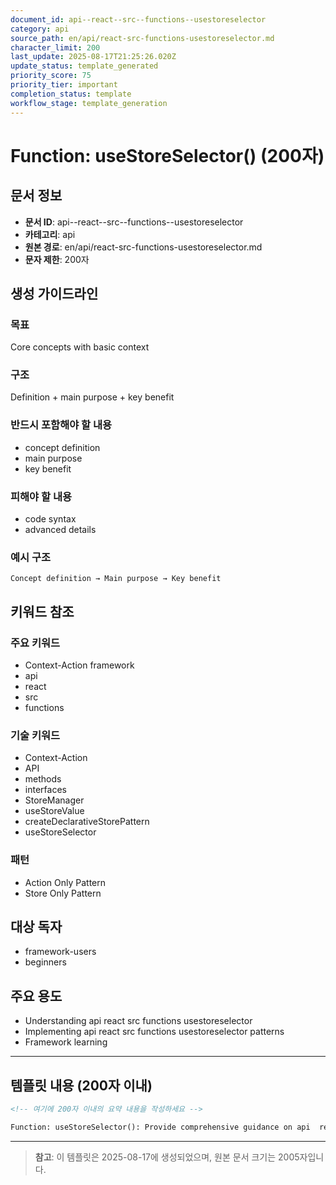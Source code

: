 ```yaml
---
document_id: api--react--src--functions--usestoreselector
category: api
source_path: en/api/react-src-functions-usestoreselector.md
character_limit: 200
last_update: 2025-08-17T21:25:26.020Z
update_status: template_generated
priority_score: 75
priority_tier: important
completion_status: template
workflow_stage: template_generation
---
```


# Function: useStoreSelector() (200자)

## 문서 정보
- **문서 ID**: api--react--src--functions--usestoreselector
- **카테고리**: api
- **원본 경로**: en/api/react-src-functions-usestoreselector.md
- **문자 제한**: 200자

## 생성 가이드라인

### 목표
Core concepts with basic context

### 구조
Definition + main purpose + key benefit

### 반드시 포함해야 할 내용
- concept definition
- main purpose
- key benefit

### 피해야 할 내용  
- code syntax
- advanced details

### 예시 구조
```
Concept definition → Main purpose → Key benefit
```

## 키워드 참조

### 주요 키워드
- Context-Action framework
- api
- react
- src
- functions

### 기술 키워드
- Context-Action
- API
- methods
- interfaces
- StoreManager
- useStoreValue
- createDeclarativeStorePattern
- useStoreSelector

### 패턴
- Action Only Pattern
- Store Only Pattern

## 대상 독자
- framework-users
- beginners

## 주요 용도
- Understanding api  react  src  functions  usestoreselector
- Implementing api  react  src  functions  usestoreselector patterns
- Framework learning

---

## 템플릿 내용 (200자 이내)

```markdown
<!-- 여기에 200자 이내의 요약 내용을 작성하세요 -->

Function: useStoreSelector(): Provide comprehensive guidance on api  react  src  functions  usestoreselector의 핵심 개념과 Context-Action 프레임워크에서의 역할을 간단히 설명.
```

---

> **참고**: 이 템플릿은 2025-08-17에 생성되었으며, 
> 원본 문서 크기는 2005자입니다.
